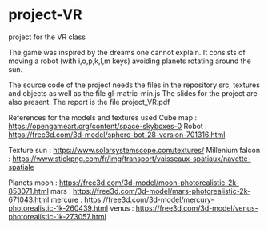 # project-VR
project for the VR class

The game was inspired by the dreams one cannot explain.
It consists of moving a robot (with i,o,p,k,l,m keys) avoiding planets rotating around the sun.

The source code of the project needs the files in the repository src, textures and objects as well as the file gl-matric-min.js
The slides for the project are also present.
The report is the file project_VR.pdf

References for the models and textures used
Cube map  : https://opengameart.org/content/space-skyboxes-0
Robot : https://free3d.com/3d-model/sphere-bot-28-version-701316.html

Texture sun : https://www.solarsystemscope.com/textures/
Millenium falcon : https://www.stickpng.com/fr/img/transport/vaisseaux-spatiaux/navette-spatiale

Planets
moon : https://free3d.com/3d-model/moon-photorealistic-2k-853071.html
mars : https://free3d.com/3d-model/mars-photorealistic-2k-671043.html
mercure : https://free3d.com/3d-model/mercury-photorealistic-1k-260439.html
venus : https://free3d.com/3d-model/venus-photorealistic-1k-273057.html




